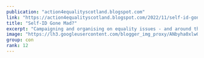```yaml
---
publication: "action4equalityscotland.blogspot.com"
link: "https://action4equalityscotland.blogspot.com/2022/11/self-id-gone-mad.html"
title: "Self-ID Gone Mad?"
excerpt: "Campaigning and organising on equality issues - and around the politics of standing up for the little guy against the big guy"
image: "https://lh3.googleusercontent.com/blogger_img_proxy/ANbyha0xlwQC2TVF4OwigUUA7K6gEh7iJtDA5PJbm6no7hu0nYLUphWuvTS0rbQlRcmirKBlwAwTmdAFueCNxKSeiSy8PBWHYcSjYbRu0uUbp62Ur07xuPhXZobcdSTeramk6oGroEU=w1200-h630-p-k-no-nu"
group: con
rank: 12
---
```

